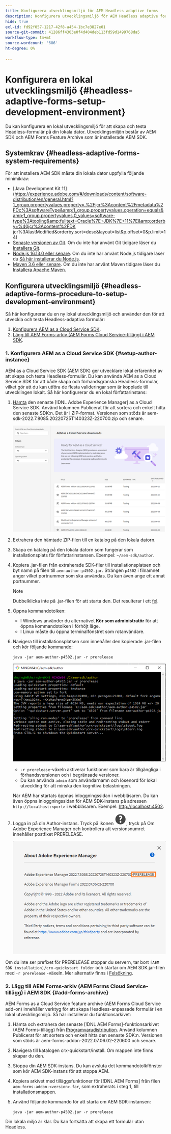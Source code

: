 ```yaml
---
title: Konfigurera utvecklingsmiljö för AEM Headless adaptive forms
description: Konfigurera utvecklingsmiljö för AEM Headless adaptive forms
hide: true
exl-id: fd92f057-1217-42f8-a454-1bc7e3827e01
source-git-commit: 41286ff4303e0f4d404deb113fd59d1499768da5
workflow-type: tm+mt
source-wordcount: '686'
ht-degree: 0%

---
```



# Konfigurera en lokal utvecklingsmiljö {#headless-adaptive-forms-setup-development-environment}

Du kan konfigurera en lokal utvecklingsmiljö för att skapa och testa Headless-formulär på din lokala dator. Utvecklingsmiljön består av AEM SDK och AEM Forms Feature Archive som är installerade AEM SDK.
<!--
 After a Headless adaptive form or related assets are ready on the local development environment, you can deploy the Headless adaptive form application to your publishing environment. -- >

You require knowledge to build application using react, Git, and Maven to use Headless adaptive forms.

<!-- 

### Download the latest version of AEM as a Cloud Service SDK or Forms feature archive (AEM Forms add-on) from Software Distribution {#software-distribution}

To download the supported version of Adobe Experience Manager as a Cloud Service SDK or Forms feature archive (AEM Forms add-on):

1. Log in to [Software Distribution](https://experience.adobe.com/#/downloads) portal with your Adobe ID.

    >[!NOTE]
    >
    > Your Adobe Organization must be provisioned for AEM as a Cloud Service to download the AEM as a Cloud Service SDK.

1. Navigate to the **[!UICONTROL AEM as a Cloud Service]** tab.
1. Sort by published date in descending order.
1. Click on the latest Adobe Experience Manager as a Cloud Service SDK or Forms feature archive (AEM Forms add-on).
1. Review and accept the EULA. Tap the **[!UICONTROL Download]** button. -->

## Systemkrav {#headless-adaptive-forms-system-requirements}

För att installera AEM SDK måste din lokala dator uppfylla följande minimikrav:

* [Java Development Kit 11](https://experience.adobe.com/#/downloads/content/software-distribution/en/general.html?1_group.propertyvalues.property=.%2Fjcr%3Acontent%2Fmetadata%2FDc%3AsoftwareType&amp;1_group.propertyvalues.operation=equals&amp;1_group.propertyvalues.0_values=software-type%3Atooling&amp;fulltext=Oracle%7E+JDK%7E+11%7E&amp;orderby=%40jcr%3Acontent%2FDK jcr%3AlastModified&amp;orderby.sort=desc&amp;layout=list&amp;p.offset=0&amp;p.limit=14)
* [Senaste versionen av Git](https://git-scm.com/downloads). Om du inte har använt Git tidigare läser du [Installera Git](https://git-scm.com/book/en/v2/Getting-Started-Installing-Git).
* [Node.js 16.13.0 eller senare](https://nodejs.org/en/download/). Om du inte har använt Node.js tidigare läser du [Så här installerar du Node.js](https://nodejs.dev/en/learn/how-to-install-nodejs).
* [Maven 3.6 eller senare](https://maven.apache.org/download.cgi). Om du inte har använt Maven tidigare läser du [Installera Apache Maven](https://maven.apache.org/install.html).

## Konfigurera utvecklingsmiljö {#headless-adaptive-forms-procedure-to-setup-development-environment}

Så här konfigurerar du en ny lokal utvecklingsmiljö och använder den för att utveckla och testa Headless-adaptiva formulär:

1. [Konfigurera AEM as a Cloud Service SDK](#setup-author-instance).
1. [Lägg till AEM Forms-arkiv (AEM Forms Cloud Service-tillägg) i AEM SDK](#add-forms-archive).

<!--

1. (Optional) [Add Forms-specific users to your local Author instance](#configure-users-and-permissions).
1. (Optional) Install [Adaptive forms builder extension for Microsoft Visual Studio Code](#microsoft-visual-studio-code-extension-for-headless-adaptive-forms). 

-->

### 1. Konfigurera AEM as a Cloud Service SDK {#setup-author-instance}

AEM as a Cloud Service SDK (AEM SDK) ger utvecklare lokal erfarenhet av att skapa och testa Headless-formulär. Du kan använda AEM as a Cloud Service SDK för att både skapa och förhandsgranska Headless-formulär, vilket gör att du kan utföra de flesta valideringar som är kopplade till utvecklingen lokalt. Så här konfigurerar du en lokal författarinstans:

1. [Hämta](https://experience.adobe.com/#/downloads/content/software-distribution/en/aemcloud.html) den senaste [!DNL Adobe Experience Manager] as a Cloud Service SDK. Använd kolumnen Publicerat för att sortera och enkelt hitta den senaste SDK:n.
Det är i ZIP-format. Versionen som stöds är aem-sdk-2022.7.8085.20220725T140323Z-220700.zip och senare.

   ![Hämta AEM Cloud Service SDK från portalen för programdistribution](assets/software-distribution.png)


1. Extrahera den hämtade ZIP-filen till en katalog på den lokala datorn.
1. Skapa en katalog på den lokala datorn som fungerar som installationsplats för författarinstansen. Exempel: `~/aem-sdk/author`.
1. Kopiera .jar-filen från extraherade SDK-filer till installationsplatsen och byt namn på filen till `aem-author-p4502.jar`. Strängen `p4502` i filnamnet anger vilket portnummer som ska användas. Du kan även ange ett annat portnummer.

   >[!NOTE]
   >
   > Dubbelklicka inte på .jar-filen för att starta den. Det resulterar i ett [fel](https://experienceleague.adobe.com/docs/experience-manager-learn/cloud-service/local-development-environment-set-up/aem-runtime.html?lang=sv-SE#troubleshooting-double-click).

1. Öppna kommandotolken:
   * I Windows använder du alternativet **Kör som administratör** för att öppna kommandotolken i förhöjt läge.
   * I Linux måste du öppna terminalfönstret som rotanvändare.

1. Navigera till installationsplatsen som innehåller den kopierade .jar-filen och kör följande kommando:

   `java -jar aem-author-p4502.jar -r prerelease`

   ![Hämta AEM Cloud Service SDK från portalen för programdistribution](assets/install-sdk.png)

   * `-r prerelease`-växeln aktiverar funktioner som bara är tillgängliga i förhandsversionen och i begränsade versioner.
   * Du kan använda `admin` som användarnamn och lösenord för lokal utveckling för att minska den kognitiva belastningen.

   När AEM har startats öppnas inloggningssidan i webbläsaren. Du kan även öppna inloggningssidan för AEM SDK-instans på adressen `http://localhost:<port>` i webbläsaren. Exempel: [http://localhost:4502](http://localhost:4502).

1. Logga in på din Author-instans. Tryck på ikonen ![help](/help/assets/Help-icon.svg), tryck på Om Adobe Experience Manager och kontrollera att versionsnumret innehåller postfixet PRERELEASE.

   ![hjälp](/help/assets/prerelease.png)

Om du inte ser prefixet för PRERELEASE stoppar du servern, tar bort `[AEM SDK installation]/crx-quickstart folder` och startar om AEM SDK.jar-filen med `-r prerelease` -växeln. Mer alternativ finns i [Felsökning](/help/troubleshooting.md).

### 2. Lägg till AEM Forms-arkiv (AEM Forms Cloud Service-tillägg) i AEM SDK {#add-forms-archive}

AEM Forms as a Cloud Service feature archive (AEM Forms Cloud Service add-on) innehåller verktyg för att skapa Headless-anpassade formulär i en lokal utvecklingsmiljö. Så här installerar du funktionsarkivet:

1. Hämta och extrahera det senaste [!DNL AEM Forms]-funktionsarkivet (AEM Forms-tillägg) från [Programvarudistribution](https://experience.adobe.com/#/downloads/content/software-distribution/en/aemcloud.html?fulltext=AEM*+Forms*+add*+on*&amp;orderby=%40jcr%3Acontent%2Fjcr%3AlastModified&amp;orderby.sort=desc&amp;layout=list&amp;p.offset=0&amp;p.limit=20). Använd kolumnen Publicerat för att sortera och enkelt hitta den senaste SDK:n. Versionen som stöds är aem-forms-addon-2022.07.06.02-220600 och senare.

1. Navigera till katalogen crx-quickstart/install. Om mappen inte finns skapar du den.
1. Stoppa din AEM SDK-instans. Du kan avsluta det kommandotolkfönster som kör AEM SDK-instans för att stoppa AEM.
1. Kopiera arkivet med tilläggsfunktioner för [!DNL AEM Forms] från filen `aem-forms-addon-<version>.far`, som extraherats i steg 1, till installationsmappen.
1. Använd följande kommando för att starta om AEM SDK-instansen:

   `java -jar aem-author-p4502.jar -r prerelease`

<!-- 

### 3. (Optional) Configure users and permissions {#configure-users-and-permissions}

Create seperate user accounts for Form Developer, Form Practitioner, and end users. These account help you test Headless adaptive forms for various types of users. To create a user account and add roles to the account:

1. Login to your AEM SDK instance.
1. Go to Tools > Security > Users and tap Create. The Create New User wizard opens.
1. In the details tab, specify an ID and Password. All other fields are optional. It is recommended to provide name and an email address.
1. In the Groups tab, search and select user-groups for a user depending on their role. The table below lists all types of users and pre-defined groups for each type of forms users based on their role:
  
    | User Type | AEM Group |
    |---|---|
    | Form developer | [!DNL forms-users] (AEM Forms Users), [!DNL template-authors], [!DNL workflow-users], [!DNL workflow-editors], and [!DNL fdm-authors]  |
    | Customer Experience Lead or UX Designer| [!DNL forms-users], [!DNL template-authors]|
    | AEM administrator | [!DNL aem-administrators], [!DNL fd-administrators] |
    | End user| When a user must log in to view and submit an Adaptive Form, add such users to [!DNL forms-users] group. </br> When no user authentication is required to access Adaptive Forms, do not assign any group to such users.|

<!-- ### 4. (Optional) Install Visual Studio Code extension for Headless adaptive forms {#microsoft-visual-studio-code-extension-for-headless-adaptive-forms}

You can use any IDE for developing Headless adaptive forms. Adobe provides an extension for Microsoft&reg;reg; Visual Studio Code to make it easier for you to navigate structure and develop Headless adaptive forms. The extension adds adaptive forms related IntelliSense capabilities and helps auto-complete Headless adaptive forms JSON syntax. It also adds a panel, titled Forms Tree, to help navigate structure of Headless adaptive form. To use the extension: 

1. Ensure [Microsoft Visual Studio Code 1.62.0 or later](https://code.visualstudio.com/docs/supporting/FAQ#_how-do-i-find-the-version) is installed. If you have an older version or no version installed, download the latest version from [Microsoft Website](https://code.visualstudio.com/docs/setup/setup-overview)
   >[!NOTE]
   >
   >
   > To use Visual Studio from command line on macOS, see [Launching from the command line](https://code.visualstudio.com/docs/setup/mac#_launching-from-the-command-line).

1. Download the [Adaptive forms builder extension](/help/assets/adaptive-form-builder-0.12.0.vsix).

1. Navigate the directory containing the *adaptive-form-builder-[version].vsix* file.

1. Run the following command or see [Install from a VSIX](https://code.visualstudio.com/docs/editor/extension-marketplace#_install-from-a-vsix) article for detailed instructions to install a Visual Studio Code extension from a VSIX file:

    `code -–install-extension adaptive-form-builder-[version].vsix`

    </br> Replace the [version] with actual version of the extension. For example, `code -–install-extension adaptive-form-builder-0.12.0.vsix`

    </br> 

    ![Installing extension](/help/assets/install-extension.png)

<!-- ## Create and setup a react app

Adaptive forms renderer component is a react based component. It requires a react app to run and render a Headless adaptive form. To create and setup react app:

1. Open terminal in Visual Studio code and run the following command to create a react app and installs all related dependencies:

    ```shell
    npx create-react-app [react-app-name] --scripts-version 4.0.3 --template typescript
    ```

    Where [react-app-name] represents name of the project, script version is 4.0.3, and template of type typescript. For example, the following command creates a react app named *headless-forms-demo*.

    ```shell
    npx create-react-app headless-forms-demo --scripts-version 4.0.3 --template typescript
    ```

    It may take some time to create the react app and install all the dependencies. The command creates an empty react app with latest version of react and react-dom dependencies. It does not have any artifacts related to adaptive forms renderer component.

1. Adaptive forms renderer component is based on react spectrum and requires react 16.0.0 and react-dom 16.0.0. To install react 16.0.0 and related dependencies:
    1. Open the Visual Studio code terminal Window or command prompt.
    1. Navigate to the directory of react project.  
    1. Run the following command:

        ```shell
        npm install --save react@16.0.0 react-dom@16.14.0 -force
        ```

1. Run the following command to install adaptive forms renderer component related dependencies:

    ```shell
    npm i --save @aemforms/forms-super-component @aemforms/forms-react-core-components @aemforms/forms-super-component @adobe/react-spectrum @react/react-spectrum
    ```

<!-- 1. Install dependencies for adaptive forms renderer component. Packages for these dependencies are available in Adobe Artifactory. To authenticate with Adobe Artifactory and install dependencies for adaptive forms renderer component:

    1. Create environment variables ARTIFACTORY_USER and ARTIFACTORY_API_TOKEN. The ARTIFACTORY_USER stores Adobe LDAP username and ARTIFACTORY_API_TOKEN stores your [Adobe Artifactory token](https://wiki.corp.adobe.com/display/Artifactory/API+Keys)

    1. Run the following command to set NPM_TOKEN and NPM_EMAIL tokens:

        ```shell

        auth=$(curl -s -u${ARTIFACTORY_USER}:${ARTIFACTORY_API_TOKEN} https://artifactory.corp.adobe.com/artifactory/api/npm/auth)
        export NPM_TOKEN=$(echo "${auth}" | grep "_auth" | awk -F " " '{ print $3 }')
        export NPM_EMAIL=$(echo "${auth}" | grep "email" | awk -F " " '{ print $3 }')
        ```

        These tokens are required to communicated with Adobe Artifactory.

    1. Create a .npmrc file in the react project.

        ![.npmrc file](/help/assets/npmrc.png)

    1. Add the following code to the file:

        ```shell
        @aemforms:registry=https://artifactory.corp.adobe.com/artifactory/api/npm/npm-aem-release/
        @react:registry=https://artifactory.corp.adobe.com/artifactory/api/npm/npm-react-release/
        @quarry:registry=https://artifactory.corp.adobe.com/artifactory/api/npm/npm-adobe-release-local/
        //artifactory.corp.adobe.com/artifactory/api/npm/npm-adobe-release-loca/:_auth=${NPM_TOKEN}
        //artifactory.corp.adobe.com/artifactory/api/npm/npm-aem-release/:_auth=${NPM_TOKEN}
        //artifactory.corp.adobe.com/artifactory/api/npm/npm-react-release/:_auth=${NPM_TOKEN}
        _auth=${NPM_TOKEN}
        email=${NPM_EMAIL}
        always-auth=true
        ```

        It defines the antifactory repositories to use for Headless adaptive forms, react, and quarry related scope.
    1. Run the following command to install adaptive forms renderer component related dependencies:

    ```shell
    npm i --save @aemforms/crispr-react-bindings @aemforms/crispr-react-core-components @adobe/react-spectrum @react/react-spectrum
    ```
 
-->
Din lokala miljö är klar. Du kan fortsätta att skapa ett formulär utan Headless.
